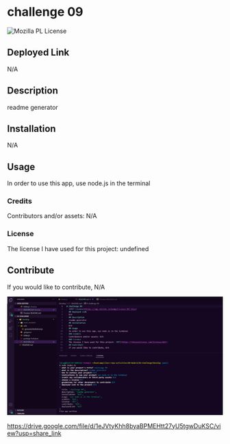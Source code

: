 # challenge 09

![Mozilla PL License](https://img.shields.io/badge/License-MPL_2.0-blue)

## Deployed Link

N/A

## Description

readme generator

## Installation

N/A

## Usage

In order to use this app, use node.js in the terminal

### Credits

Contributors and/or assets: N/A

### License

The license I have used for this project: undefined

## Contribute

If you would like to contribute, N/A

![image](./Develop/images/Screenshot_1.png)

https://drive.google.com/file/d/1eJVtyKhh8byaBPMEHtt27yU5tgwDuKSC/view?usp=share_link
